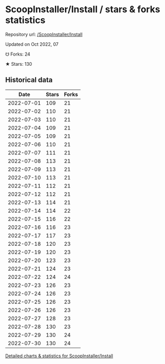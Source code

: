 # ScoopInstaller/Install / stars & forks statistics

Repository url: [/ScoopInstaller/Install](https://github.com/ScoopInstaller/Install)

Updated on Oct 2022, 07

☋ Forks: 24

★ Stars: 130

## Historical data
| Date | Stars | Forks |
|------|-------|-------|
| 2022-07-01 | 109 | 21 | 
| 2022-07-02 | 110 | 21 | 
| 2022-07-03 | 110 | 21 | 
| 2022-07-04 | 109 | 21 | 
| 2022-07-05 | 109 | 21 | 
| 2022-07-06 | 110 | 21 | 
| 2022-07-07 | 111 | 21 | 
| 2022-07-08 | 113 | 21 | 
| 2022-07-09 | 113 | 21 | 
| 2022-07-10 | 113 | 21 | 
| 2022-07-11 | 112 | 21 | 
| 2022-07-12 | 112 | 21 | 
| 2022-07-13 | 114 | 21 | 
| 2022-07-14 | 114 | 22 | 
| 2022-07-15 | 116 | 22 | 
| 2022-07-16 | 116 | 23 | 
| 2022-07-17 | 117 | 23 | 
| 2022-07-18 | 120 | 23 | 
| 2022-07-19 | 120 | 23 | 
| 2022-07-20 | 123 | 23 | 
| 2022-07-21 | 124 | 23 | 
| 2022-07-22 | 124 | 24 | 
| 2022-07-23 | 126 | 23 | 
| 2022-07-24 | 126 | 23 | 
| 2022-07-25 | 126 | 23 | 
| 2022-07-26 | 126 | 23 | 
| 2022-07-27 | 128 | 23 | 
| 2022-07-28 | 130 | 23 | 
| 2022-07-29 | 130 | 24 | 
| 2022-07-30 | 130 | 24 | 


[Detailed charts & statistics for ScoopInstaller/Install](https://reviewgithub.com/rep/ScoopInstaller/Install)
